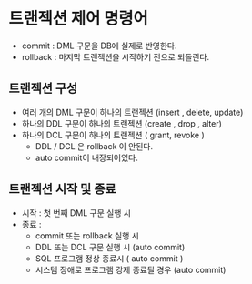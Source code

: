 # 트랜젝션 제어 명령어
- commit : DML 구문을 DB에 실제로 반영한다.
- rollback : 마지막 트랜젝션을 시작하기 전으로 되돌린다. 


## 트랜젝션 구성 
- 여러 개의 DML 구문이 하나의 트랜젝션  (insert , delete, update) 
- 하나의 DDL 구문이 하나의 트랜젝션 (create , drop , alter) 
- 하나의 DCL 구문이 하나의 트랜젝션 ( grant, revoke ) 
    -  DDL / DCL 은 rollback 이 안된다.
    -  auto commit이 내장되어있다. 

## 트랜젝션 시작 및 종료 
- 시작 : 첫 번째 DML 구문 실행 시 
- 종료 : 
    - commit 또는 rollback 실행 시 
    - DDL 또는 DCL 구문 실행 시 (auto commit) 
    - SQL 프로그램 정상 종료시 ( auto commit ) 
    - 시스템 장애로 프로그램 강제 종료될 경우 (auto commit) 
